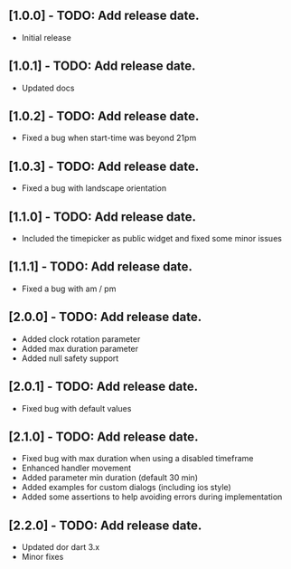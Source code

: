 ## [1.0.0] - TODO: Add release date.

* Initial release

## [1.0.1] - TODO: Add release date.

* Updated docs

## [1.0.2] - TODO: Add release date.

* Fixed a bug when start-time was beyond 21pm

## [1.0.3] - TODO: Add release date.

* Fixed a bug with landscape orientation

## [1.1.0] - TODO: Add release date.

* Included the timepicker as public widget and fixed some minor issues

## [1.1.1] - TODO: Add release date.

* Fixed a bug with am / pm

## [2.0.0] - TODO: Add release date.

* Added clock rotation parameter
* Added max duration parameter
* Added null safety support

## [2.0.1] - TODO: Add release date.

* Fixed bug with default values


## [2.1.0] - TODO: Add release date.

* Fixed bug with max duration when using a disabled timeframe
* Enhanced handler movement
* Added parameter min duration (default 30 min)
* Added examples for custom dialogs (including ios style)
* Added some assertions to help avoiding errors during implementation


## [2.2.0] - TODO: Add release date.

* Updated dor dart 3.x
* Minor fixes
